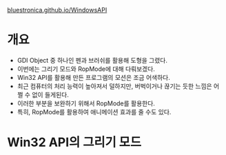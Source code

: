 [bluestronica.github.io/WindowsAPI](https://bluestronica.github.io/WindowsAPI)

# 개요
- GDI Object 중 하나인 펜과 브러쉬를 활용해 도형을 그렸다. 
- 이번에는 그리기 모드와 RopMode에 대해 다뤄보겠다.
- Win32 API를 활용해 만든 프로그램의 모션은 조금 어색하다.
- 최근 컴퓨터의 처리 능력이 높아져서 덜하지만, 버벅이거나 끊기는 듯한 느낌은 어쩔 수 없이 들게된다.
- 이러한 부분을 보완하기 위해서 RopMode를 활용한다. 
- 특히, RopMode를 활용하여 애니메이션 효과를 줄 수도 있다.


# Win32 API의 그리기 모드
